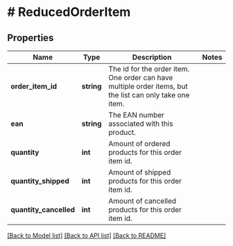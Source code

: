 # # ReducedOrderItem

## Properties

Name | Type | Description | Notes
------------ | ------------- | ------------- | -------------
**order_item_id** | **string** | The id for the order item. One order can have multiple order items, but the list can only take one item. |
**ean** | **string** | The EAN number associated with this product. |
**quantity** | **int** | Amount of ordered products for this order item id. |
**quantity_shipped** | **int** | Amount of shipped products for this order item id. |
**quantity_cancelled** | **int** | Amount of cancelled products for this order item id. |

[[Back to Model list]](../../README.md#models) [[Back to API list]](../../README.md#endpoints) [[Back to README]](../../README.md)
